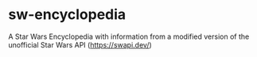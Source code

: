 # sw-encyclopedia
A Star Wars Encyclopedia with information from a modified version of the unofficial Star Wars API (https://swapi.dev/)
